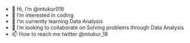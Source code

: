 - 👋 Hi, I’m @mtukur018
- 👀 I’m interested in coding
- 🌱 I’m currently learning Data Analysis
- 💞️ I’m looking to collaborate on Solving problems through Data Analysis
- 📫 How to reach me twitter @mtukur_18

<!---
mtukur018/mtukur018 is a ✨ special ✨ repository because its `README.md` (this file) appears on your GitHub profile.
You can click the Preview link to take a look at your changes.
--->

